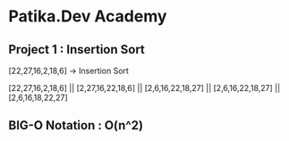 # Patika.Dev Academy

## Project 1 : Insertion Sort

[22,27,16,2,18,6] -> Insertion Sort

[22,27,16,2,18,6]
        ||
[2,27,16,22,18,6]
        ||
[2,6,16,22,18,27]
        ||
[2,6,16,22,18,27]
        ||
[2,6,16,18,22,27]
        
## BIG-O Notation : O(n^2)